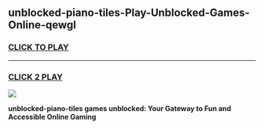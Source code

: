 
## unblocked-piano-tiles-Play-Unblocked-Games-Online-qewgl
<h3>
<a href="https://premium76.site?title=unblocked-piano-tiles&ref=25A">CLICK TO PLAY</a></h3>
<hr>

<h3>
<a href="https://premium76.site?title=unblocked-piano-tiles&ref=25A">CLICK 2 PLAY</a>
  
</h3>

<a href="https://premium76.site?title=unblocked-piano-tiles&ref=25A"><img src="https://clearcache.store/games.png"></a>


**unblocked-piano-tiles games unblocked: Your Gateway to Fun and Accessible Online Gaming**
